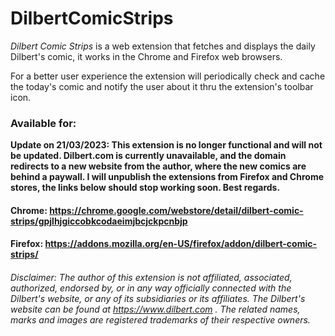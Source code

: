 # DilbertComicStrips
_Dilbert Comic Strips_ is a web extension that fetches and displays the daily Dilbert's comic, it works in the Chrome and Firefox web browsers.

For a better user experience the extension will periodically check and cache the today's comic and notify the user about it thru the extension's toolbar icon.
 
### Available for:

**Update on 21/03/2023: This extension is no longer functional and will not be updated. Dilbert.com is currently unavailable, and the domain redirects to a new website from the author, where the new comics are behind a paywall. I will unpublish the extensions from Firefox and Chrome stores, the links below should stop working soon. Best regards.**

#### Chrome: https://chrome.google.com/webstore/detail/dilbert-comic-strips/gpjlhjgiccobkcodaeimjbcjckpcnbjp
#### Firefox: https://addons.mozilla.org/en-US/firefox/addon/dilbert-comic-strips/

###### Disclaimer: The author of this extension is not affiliated, associated, authorized, endorsed by, or in any way officially connected with the Dilbert's website, or any of its subsidiaries or its affiliates. The Dilbert's website can be found at https://www.dilbert.com . The related names, marks and images are registered trademarks of their respective owners.
